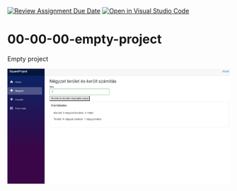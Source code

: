 [![Review Assignment Due Date](https://classroom.github.com/assets/deadline-readme-button-24ddc0f5d75046c5622901739e7c5dd533143b0c8e959d652212380cedb1ea36.svg)](https://classroom.github.com/a/Uqo7grL4)
[![Open in Visual Studio Code](https://classroom.github.com/assets/open-in-vscode-718a45dd9cf7e7f842a935f5ebbe5719a5e09af4491e668f4dbf3b35d5cca122.svg)](https://classroom.github.com/online_ide?assignment_repo_id=12246751&assignment_repo_type=AssignmentRepo)
# 00-00-00-empty-project
Empty project

![image](https://github.com/2023-2024-CSARP-Desktop/csarp-blazor-mvvm-01-02-00-dilog-squere-szt2makpet/blob/main/image.png)
